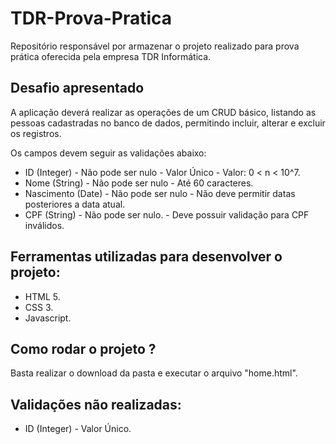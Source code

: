 # TDR-Prova-Pratica
Repositório responsável por armazenar o projeto realizado para prova prática oferecida pela empresa TDR Informática. 

## Desafio apresentado
A aplicação deverá realizar as operações de um CRUD básico, listando as pessoas cadastradas no banco de dados, permitindo incluir, alterar e excluir os registros.

Os campos devem seguir as validações abaixo:
- ID (Integer)
       - Não pode ser nulo
       - Valor Único
       - Valor: 0 < n < 10^7.
- Nome (String)
       - Não pode ser nulo
       - Até 60 caracteres.
- Nascimento (Date)
       - Não pode ser nulo
       - Não deve permitir datas posteriores a data atual.
- CPF (String)
       - Não pode ser nulo.
       - Deve possuir validação para CPF inválidos.  

## Ferramentas utilizadas para desenvolver o projeto:
- HTML 5.
- CSS 3.
- Javascript.

## Como rodar o projeto ? 
Basta realizar o download da pasta e executar o arquivo "home.html".

## Validações não realizadas: 
- ID (Integer)
       - Valor Único.

